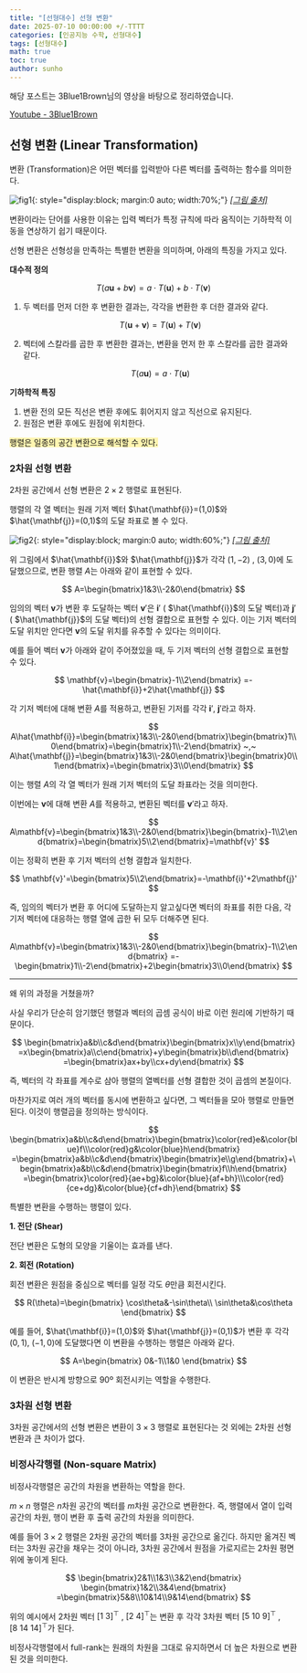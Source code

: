 ```yaml
---
title: "[선형대수] 선형 변환"
date: 2025-07-10 00:00:00 +/-TTTT
categories: [인공지능 수학, 선형대수]
tags: [선형대수]
math: true
toc: true
author: sunho
---
```


해당 포스트는 3Blue1Brown님의 영상을 바탕으로 정리하였습니다.

[Youtube - 3Blue1Brown](https://www.youtube.com/watch?v=35ESC-g49fY&list=PL7x3-Ea6TrJR095LxHtu7MgS0vpli1XZv&index=4)

## 선형 변환 (Linear Transformation)

변환 (Transformation)은 어떤 벡터를 입력받아 다른 벡터를 출력하는 함수를 의미한다.

![fig1](mlm/10-1.png){: style="display:block; margin:0 auto; width:70%;"}
_[[그림 출처]](https://angeloyeo.github.io/2019/07/17/eigen_vector.html)_

변환이라는 단어를 사용한 이유는 입력 벡터가 특정 규칙에 따라 움직이는 기하학적 이동을 연상하기 쉽기 때문이다.

선형 변환은 선형성을 만족하는 특별한 변환을 의미하며, 아래의 특징을 가지고 있다.

**대수적 정의**

$$
T(a\mathbf{u}+b\mathbf{v})=a\cdot T(\mathbf{u})+b\cdot T(\mathbf{v})
$$

1. 두 벡터를 먼저 더한 후 변환한 결과는, 각각을 변환한 후 더한 결과와 같다.

    $$
    T(\mathbf{u}+\mathbf{v})=T(\mathbf{u})+T(\mathbf{v})
    $$
2. 벡터에 스칼라를 곱한 후 변환한 결과는, 변환을 먼저 한 후 스칼라를 곱한 결과와 같다.

    $$
    T(a\mathbf{u})=a\cdot T(\mathbf{u})
    $$

**기하학적 특징**

1. 변환 전의 모든 직선은 변환 후에도 휘어지지 않고 직선으로 유지된다.
2. 원점은 변환 후에도 원점에 위치한다.

<span style="background-color:#fff5b1">행렬은 일종의 공간 변환으로 해석할 수 있다.</span>

### 2차원 선형 변환

2차원 공간에서 선형 변환은 $2\times2$ 행렬로 표현된다.

행렬의 각 열 벡터는 원래 기저 벡터 $\hat{\mathbf{i}}=(1,0)$와 $\hat{\mathbf{j}}=(0,1)$의 도달 좌표로 볼 수 있다.

![fig2](mlm/10-2.png){: style="display:block; margin:0 auto; width:60%;"}
_[[그림 출처]](https://www.3blue1brown.com/lessons/linear-transformations#title)_

위 그림에서 $\hat{\mathbf{i}}$와 $\hat{\mathbf{j}}$가 각각 $(1,-2)$ , $(3,0)$에 도달했으므로, 변환 행렬 $A$는 아래와 같이 표현할 수 있다.

$$
A=\begin{bmatrix}1&3\\-2&0\end{bmatrix}
$$

임의의 벡터 $\mathbf{v}$가 변환 후 도달하는 벡터 $\mathbf{v}'$은 $\mathbf{i}'$ ( $\hat{\mathbf{i}}$의 도달 벡터)과 $\mathbf{j}'$ ( $\hat{\mathbf{j}}$의 도달 벡터)의 선형 결합으로 표현할 수 있다. 이는 기저 벡터의 도달 위치만 안다면 $\mathbf{v}$의 도달 위치를 유추할 수 있다는 의미이다.

예를 들어 벡터 $\mathbf{v}$가 아래와 같이 주어졌있을 때, 두 기저 벡터의 선형 결합으로 표현할 수 있다.

$$
\mathbf{v}=\begin{bmatrix}-1\\2\end{bmatrix}
=-\hat{\mathbf{i}}+2\hat{\mathbf{j}}
$$

각 기저 벡터에 대해 변환 $A$를 적용하고, 변환된 기저를 각각 $\mathbf{i}'$, $\mathbf{j}'$라고 하자.

$$
A\hat{\mathbf{i}}=\begin{bmatrix}1&3\\-2&0\end{bmatrix}\begin{bmatrix}1\\0\end{bmatrix}=\begin{bmatrix}1\\-2\end{bmatrix}
~,~
A\hat{\mathbf{j}}=\begin{bmatrix}1&3\\-2&0\end{bmatrix}\begin{bmatrix}0\\1\end{bmatrix}=\begin{bmatrix}3\\0\end{bmatrix}
$$

이는 행렬 $A$의 각 열 벡터가 원래 기저 벡터의 도달 좌표라는 것을 의미한다.

이번에는 $\mathbf{v}$에 대해 변환 $A$를 적용하고, 변환된 벡터를 $\mathbf{v}'$라고 하자.

$$
A\mathbf{v}=\begin{bmatrix}1&3\\-2&0\end{bmatrix}\begin{bmatrix}-1\\2\end{bmatrix}=\begin{bmatrix}5\\2\end{bmatrix}=\mathbf{v}'
$$

이는 정확히 변환 후 기저 벡터의 선형 결합과 일치한다.

$$
\mathbf{v}'=\begin{bmatrix}5\\2\end{bmatrix}=-\mathbf{i}'+2\mathbf{j}'
$$

즉, 임의의 벡터가 변환 후 어디에 도달하는지 알고싶다면 벡터의 좌표를 취한 다음, 각 기저 벡터에 대응하는 행렬 열에 곱한 뒤 모두 더해주면 된다.

$$
A\mathbf{v}=\begin{bmatrix}1&3\\-2&0\end{bmatrix}\begin{bmatrix}-1\\2\end{bmatrix}
=-\begin{bmatrix}1\\-2\end{bmatrix}+2\begin{bmatrix}3\\0\end{bmatrix}
$$

---

왜 위의 과정을 거쳤을까?

사실 우리가 단순히 암기했던 행렬과 벡터의 곱셈 공식이 바로 이런 원리에 기반하기 때문이다.

$$
\begin{bmatrix}a&b\\c&d\end{bmatrix}\begin{bmatrix}x\\y\end{bmatrix}
=x\begin{bmatrix}a\\c\end{bmatrix}+y\begin{bmatrix}b\\d\end{bmatrix}
=\begin{bmatrix}ax+by\\cx+dy\end{bmatrix}
$$

즉, 벡터의 각 좌표를 계수로 삼아 행렬의 열벡터를 선형 결합한 것이 곱셈의 본질이다.

마찬가지로 여러 개의 벡터를 동시에 변환하고 싶다면, 그 벡터들을 모아 행렬로 만들면 된다. 이것이 행렬곱을 정의하는 방식이다.

$$
\begin{bmatrix}a&b\\c&d\end{bmatrix}\begin{bmatrix}\color{red}e&\color{blue}f\\\color{red}g&\color{blue}h\end{bmatrix}
=\begin{bmatrix}a&b\\c&d\end{bmatrix}\begin{bmatrix}e\\g\end{bmatrix}+\begin{bmatrix}a&b\\c&d\end{bmatrix}\begin{bmatrix}f\\h\end{bmatrix}
=\begin{bmatrix}\color{red}{ae+bg}&\color{blue}{af+bh}\\\color{red}{ce+dg}&\color{blue}{cf+dh}\end{bmatrix}
$$

특별한 변환을 수행하는 행렬이 있다.

**1. 전단 (Shear)**

전단 변환은 도형의 모양을 기울이는 효과를 낸다.



**2. 회전 (Rotation)**

회전 변환은 원점을 중심으로 벡터를 일정 각도 $\theta$만큼 회전시킨다.

$$
R(\theta)=\begin{bmatrix}
\cos\theta&-\sin\theta\\ \sin\theta&\cos\theta
\end{bmatrix}
$$

예를 들어, $\hat{\mathbf{i}}=(1,0)$와 $\hat{\mathbf{j}}=(0,1)$가 변환 후 각각 $(0,1)$, $(-1,0)$에 도달했다면 이 변환을 수행하는 행렬은 아래와 같다.

$$
A=\begin{bmatrix}
0&-1\\1&0
\end{bmatrix}
$$

이 변환은 반시계 방향으로 90º 회전시키는 역할을 수행한다.

### 3차원 선형 변환

3차원 공간에서의 선형 변환은 변환이 $3\times3$ 행렬로 표현된다는 것 외에는 2차원 선형 변환과 큰 차이가 없다.

### 비정사각행렬 (Non-square Matrix)

비정사각행렬은 공간의 차원을 변환하는 역할을 한다.

$m\times n$ 행렬은 $n$차원 공간의 벡터를 $m$차원 공간으로 변환한다.
즉, 행렬에서 열이 입력 공간의 차원, 행이 변환 후 출력 공간의 차원을 의미한다.

예를 들어 $3\times2$ 행렬은 2차원 공간의 벡터를 3차원 공간으로 옮긴다. 하지만 옮겨진 벡터는 3차원 공간을 채우는 것이 아니라, 3차원 공간에서 원점을 가로지르는 2차원 평면 위에 놓이게 된다.

$$
\begin{bmatrix}2&1\\1&3\\3&2\end{bmatrix}
\begin{bmatrix}1&2\\3&4\end{bmatrix}
=\begin{bmatrix}5&8\\10&14\\9&14\end{bmatrix}
$$

위의 예시에서 2차원 벡터 $[1~3]^\top$ , $[2~4]^\top$는 변환 후 각각 3차원 벡터 $[5~10~9]^\top$ , $[8~14~14]^\top$가 된다.

비정사각행렬에서 full-rank는 원래의 차원을 그대로 유지하면서 더 높은 차원으로 변환된 것을 의미한다.

